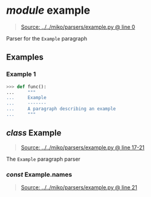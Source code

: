 # *module* **example**

> [Source: ../../miko/parsers/example.py @ line 0](../../miko/parsers/example.py#L0)

Parser for the `Example` paragraph

## Examples

### Example 1

```python
>>> def func():
...     """
...     Example
...     -------
...     A paragraph describing an example
...     """
```

## *class* **Example**

> [Source: ../../miko/parsers/example.py @ line 17-21](../../miko/parsers/example.py#L17-L21)

The `Example` paragraph parser

### *const* Example.**names**

> [Source: ../../miko/parsers/example.py @ line 21](../../miko/parsers/example.py#L21)
